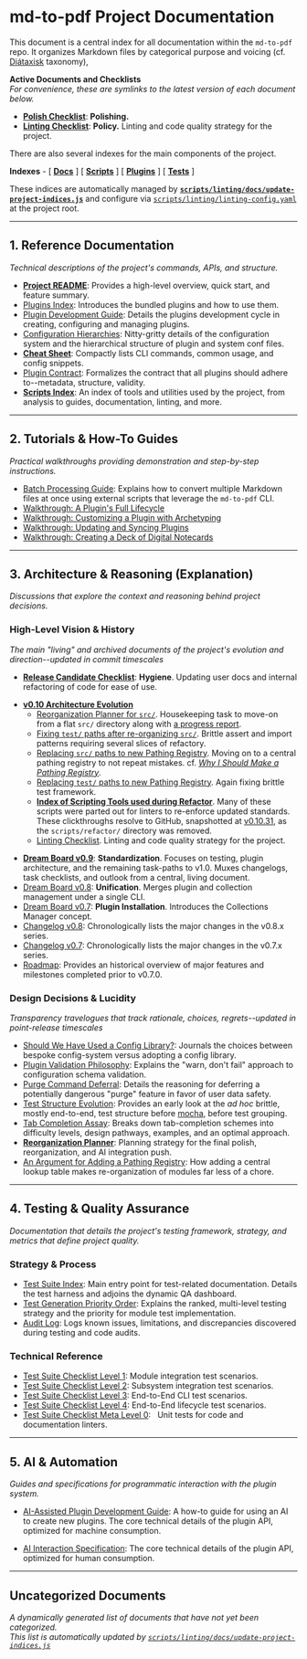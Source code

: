 # md-to-pdf Project Documentation

This document is a central index for all documentation within the `md-to-pdf` repo.
It organizes Markdown files by categorical purpose and voicing (cf. [Diátaxisk](https://diataxis.fr/) taxonomy),

**Active Documents and Checklists** \
*For convenience, these are symlinks to the latest version of each document below.*

- [**Polish Checklist**](polish-checklist.md): **Polishing.**
- [**Linting Checklist**](linting-checklist.md): **Policy.**
  Linting and code quality strategy for the project.

There are also several indexes for the main components of the project.

**Indexes** -
[ [**Docs**](index.md) ]
[ [**Scripts**](../scripts/index.md) ]
[ [**Plugins**](../plugins/index.md) ]
[ [**Tests**](../test/index.md) ]

These indices are automatically managed by
[**`scripts/linting/docs/update-project-indices.js`**](../scripts/linting/docs/update-project-indices.js)
and configure via
[`scripts/linting/linting-config.yaml`](../scripts/linting/linting-config.yaml)
at the project root.

---

## 1. Reference Documentation

*Technical descriptions of the project's commands, APIs, and structure.*

* [**Project README**](../README.md):
  Provides a high-level overview, quick start, and feature summary.
* [Plugins Index](../plugins/index.md):
  Introduces the bundled plugins and how to use them.
* [Plugin Development Guide](guides/plugin-development.md): 
  Details the plugins development cycle in creating, configuring and managing plugins.
* [Configuration Hierarchies](guides/configuration-hierarchies.md):
  Nitty-gritty details of the configuration system and the hierarchical structure of plugin and system conf files.
* [**Cheat Sheet**](refs/cheat-sheet.md):
  Compactly lists CLI commands, common usage, and config snippets.
* [Plugin Contract](refs/plugin-contract.md): 
  Formalizes the contract that all plugins should adhere to--metadata, structure, validity.
* [**Scripts Index**](../scripts/index.md):
  An index of tools and utilities used by the project, from analysis to guides, documentation, linting, and more.
    
---

## 2. Tutorials & How-To Guides

*Practical walkthroughs providing demonstration and step-by-step instructions.*

* [Batch Processing Guide](guides/batch-processing-guide.md):
  Explains how to convert multiple Markdown files at once using external scripts that leverage the `md-to-pdf` CLI.
* [Walkthrough: A Plugin's Full Lifecycle](walkthroughs/full-lifecycle.md)
* [Walkthrough: Customizing a Plugin with Archetyping](walkthroughs/archetyping-a-plugin.md)
* [Walkthrough: Updating and Syncing Plugins](walkthroughs/updating-plugins.md)
* [Walkthrough: Creating a Deck of Digital Notecards](walkthroughs/generate-mobile-study-cards.md)

---

## 3. Architecture & Reasoning (Explanation)

*Discussions that explore the context and reasoning behind project decisions.*

### High-Level Vision & History
*The main "living" and archived documents of the project's evolution and direction--updated in commit timescales*

* [**Release Candidate Checklist**](archive/v0.10/rc-checklist.md): **Hygiene**. 
  Updating user docs and internal refactoring of code for ease of use.

- [**v0.10 Architecture Evolution**](archive/v0.10/)
  - [Reorganization Planner for `src/`](archive/v0.10/reorganization-planner.md).
    Housekeeping task to move-on from a flat `src/` directory along with [a progress report](archive/v0.10/test-refactor-require-path-progress.md).
  - [Fixing `test/` paths after re-organizing `src/`](archive/v0.10/test-refactor-require-path-progress.md).
    Brittle assert and import patterns requiring several slices of refactory.
  - [Replacing `src/` paths to new Pathing Registry](archive/v0.10/replace-src-paths.md).
    Moving on to a central pathing registry to not repeat mistakes.  cf. [*Why I Should Make a Pathing Registry*](archive/v0.10/why-i-should-make-a-pathing-registry.md).
  - [Replacing `test/` paths to new Pathing Registry](archive/v0.10/replace-test-paths.md).
    Again fixing brittle test framework.
  - [**Index of Scripting Tools used during Refactor**](archive/v0.10/scripts.refactor.index.md). 
    Many of these scripts were parted out for linters to re-enforce updated standards.
    These clickthroughs resolve to GitHub, snapshotted at
    [v0.10.31](https://github.com/brege/md-to-pdf/releases/tag/v0.10.31),
    as the `scripts/refactor/` directory was removed.
  - [Linting Checklist](archive/v0.10/linting-checklist.md).
    Linting and code quality strategy for the project.
* [**Dream Board v0.9**](archive/v0.9/dream-board-v0.9.md): **Standardization**.
  Focuses on testing, plugin architecture, and the remaining task-paths to v1.0.
  Muxes changelogs, task checklists, and outlook from a central, living document.
* [Dream Board v0.8](archive/v0.8/dream-board-v0.8.md): **Unification**. 
  Merges plugin and collection management under a single CLI.
* [Dream Board v0.7](archive/v0.7/dream-board-v0.7.md): **Plugin Installation**.
  Introduces the Collections Manager concept.
* [Changelog v0.8](archive/v0.8/changelog-v0.8.md):
  Chronologically lists the major changes in the v0.8.x series.
* [Changelog v0.7](archive/v0.7/changelog-v0.7.md):
  Chronologically lists the major changes in the v0.7.x series.
* [Roadmap](archive/v0.6/roadmap.md):
  Provides an historical overview of major features and milestones completed prior to v0.7.0.

### Design Decisions & Lucidity
*Transparency travelogues that track rationale, choices, regrets--updated in point-release timescales*

* [Should We Have Used a Config Library?](archive/v0.6/should-we-have-used-a-config-library.md):
  Journals the choices between bespoke config-system versus adopting a config library.
* [Plugin Validation Philosophy](archive/v0.9/schema-validation-philosophy.md):
  Explains the "warn, don't fail" approach to configuration schema validation.
* [Purge Command Deferral](archive/v0.8/should-cm-purge-orphans.md):
  Details the reasoning for deferring a potentially dangerous "purge" feature in favor of user data safety.
* [Test Structure Evolution](archive/v0.8/current-vs-proposed-test-structure.md):
  Provides an early look at the *ad hoc* brittle, mostly end-to-end, test structure before 
  [mocha](https://mochajs.org/), before test grouping.
* [Tab Completion Assay](archive/v0.9/tab-completion-assay.md):
  Breaks down tab-completion schemes into difficulty levels, design pathways, examples, and an optimal approach.
* [**Reorganization Planner**](archive/v0.10/reorganization-planner.md):
  Planning strategy for the final polish, reorganization, and AI integration push.
* [An Argument for Adding a Pathing Registry](archive/v0.10/why-i-should-make-a-pathing-registry.md):
  How adding a central lookup table makes re-organization of modules far less of a chore.

---

## 4. Testing & Quality Assurance

*Documentation that details the project's testing framework, strategy, and metrics that define project quality.*

### Strategy & Process
* [Test Suite Index](../test/index.md):
  Main entry point for test-related documentation. Details the test harness and adjoins the dynamic QA dashboard.
* [Test Generation Priority Order](../test/docs/test-generation-priority-order.md):
  Explains the ranked, multi-level testing strategy and the priority for module test implementation.
* [Audit Log](../test/docs/audit-log.md): 
  Logs known issues, limitations, and discrepancies discovered during testing and code audits.

### Technical Reference
* [Test Suite Checklist Level 1](../test/docs/checklist-level-1.md):
  Module integration test scenarios.
* [Test Suite Checklist Level 2](../test/docs/checklist-level-2.md):
  Subsystem integration test scenarios.
* [Test Suite Checklist Level 3](../test/docs/checklist-level-3.md):
  End-to-End CLI test scenarios.
* [Test Suite Checklist Level 4](../test/docs/checklist-level-4.md):
  End-to-End lifecycle test scenarios.
* [Test Suite Checklist Meta Level 0](../test/docs/checklist-level-m0.md):
  Unit tests for code and documentation linters.

---

## 5. AI & Automation

*Guides and specifications for programmatic interaction with the plugin system.*

* [AI-Assisted Plugin Development Guide](ai/ai-assisted-plugin-development-guide.md):
  A how-to guide for using an AI to create new plugins.
  The core technical details of the plugin API, optimized for machine consumption.

* [AI Interaction Specification](ai/interaction-spec.md):
  The core technical details of the plugin API, optimized for human consumption.

---

## Uncategorized Documents
*A dynamically generated list of documents that have not yet been categorized.* \
*This list is automatically updated by [`scripts/linting/docs/update-project-indices.js`](../scripts/linting/docs/update-project-indices.js)*

<!-- uncategorized-start -->

<!-- uncategorized-end -->

